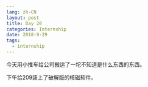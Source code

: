 ```yaml
---
lang: zh-CN
layout: post
title: Day 20
categories: Internship
date: 2018-9-29
tags:
  - internship
---
```


今天用小推车给公司搬运了一坨不知道是什么东西的东西。

下午给209装上了破解版的核磁软件。
